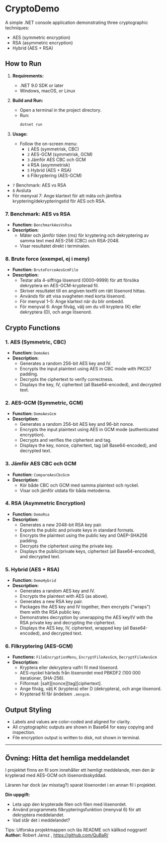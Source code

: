 
# CryptoDemo

A simple .NET console application demonstrating three cryptographic techniques:
- AES (symmetric encryption)
- RSA (asymmetric encryption)
- Hybrid (AES + RSA)

## How to Run

1. **Requirements:**
   - .NET 9.0 SDK or later
   - Windows, macOS, or Linux

2. **Build and Run:**
   - Open a terminal in the project directory.
   - Run:
     ```powershell
     dotnet run
     ```

3. **Usage:**
   - Follow the on-screen menu:
     - `1` AES (symmetrisk, CBC)
     - `2` AES-GCM (symmetrisk, GCM)
     - `3` Jämför AES CBC och GCM
     - `4` RSA (asymmetrisk)
     - `5` Hybrid (AES + RSA)
     - `6` Filkryptering (AES-GCM)
  - `7` Benchmark: AES vs RSA
  - `8` Avsluta
  - För menyval 7: Ange klartext för att mäta och jämföra kryptering/dekrypteringstid för AES och RSA.
### 7. Benchmark: AES vs RSA
- **Function:** `BenchmarkAesVsRsa`
- **Description:**
  - Mäter och jämför tiden (ms) för kryptering och dekryptering av samma text med AES-256 (CBC) och RSA-2048.
  - Visar resultatet direkt i terminalen.

### 8. Brute force (exempel, ej i meny)
- **Function:** `BruteForceAesGcmFile`
- **Description:**
  - Testar alla 4-siffriga lösenord (0000–9999) för att försöka dekryptera en AES-GCM-krypterad fil.
  - Skriver resultatet till en angiven textfil om rätt lösenord hittas.
  - Används för att visa svagheten med korta lösenord.
   - För menyval 1–5: Ange klartext när du blir ombedd.
   - För menyval 6: Ange filväg, välj om du vill kryptera (K) eller dekryptera (D), och ange lösenord.

## Crypto Functions

### 1. AES (Symmetric, CBC)
- **Function:** `DemoAes`
- **Description:**
  - Generates a random 256-bit AES key and IV.
  - Encrypts the input plaintext using AES in CBC mode with PKCS7 padding.
  - Decrypts the ciphertext to verify correctness.
  - Displays the key, IV, ciphertext (all Base64-encoded), and decrypted text.

### 2. AES-GCM (Symmetric, GCM)
- **Function:** `DemoAesGcm`
- **Description:**
  - Generates a random 256-bit AES key and 96-bit nonce.
  - Encrypts the input plaintext using AES in GCM mode (authenticated encryption).
  - Decrypts and verifies the ciphertext and tag.
  - Displays the key, nonce, ciphertext, tag (all Base64-encoded), and decrypted text.

### 3. Jämför AES CBC och GCM
- **Function:** `CompareAesCbcGcm`
- **Description:**
  - Kör både CBC och GCM med samma plaintext och nyckel.
  - Visar och jämför utdata för båda metoderna.

### 4. RSA (Asymmetric Encryption)
- **Function:** `DemoRsa`
- **Description:**
  - Generates a new 2048-bit RSA key pair.
  - Exports the public and private keys in standard formats.
  - Encrypts the plaintext using the public key and OAEP-SHA256 padding.
  - Decrypts the ciphertext using the private key.
  - Displays the public/private keys, ciphertext (all Base64-encoded), and decrypted text.

### 5. Hybrid (AES + RSA)
- **Function:** `DemoHybrid`
- **Description:**
  - Generates a random AES key and IV.
  - Encrypts the plaintext with AES (as above).
  - Generates a new RSA key pair.
  - Packages the AES key and IV together, then encrypts ("wraps") them with the RSA public key.
  - Demonstrates decryption by unwrapping the AES key/IV with the RSA private key and decrypting the ciphertext.
  - Displays the AES key, IV, ciphertext, wrapped key (all Base64-encoded), and decrypted text.

### 6. Filkryptering (AES-GCM)
- **Functions:** `FileEncryptionMenu`, `EncryptFileAesGcm`, `DecryptFileAesGcm`
- **Description:**
  - Kryptera eller dekryptera valfri fil med lösenord.
  - AES-nyckel härleds från lösenordet med PBKDF2 (100 000 iterationer, SHA-256).
  - Filformat: [salt][nonce][tag][ciphertext].
  - Ange filväg, välj K (kryptera) eller D (dekryptera), och ange lösenord.
  - Krypterad fil får ändelsen `.aesgcm`.

## Output Styling
- Labels and values are color-coded and aligned for clarity.
- All cryptographic outputs are shown in Base64 for easy copying and inspection.
- File encryption output is written to disk, not shown in terminal.

---
## Övning: Hitta det hemliga meddelandet

I projektet finns en fil som innehåller ett hemligt meddelande, men den är krypterad med AES-GCM och lösenordsskyddad.

Läraren har dock (av misstag?) sparat lösenordet i en annan fil i projektet.

**Din uppgift:**
- Leta upp den krypterade filen och filen med lösenordet.
- Använd programmets filkrypteringsfunktion (menyval 6) för att dekryptera meddelandet.
- Vad står det i meddelandet?

Tips: Utforska projektmappen och läs README och källkod noggrant!
**Author:** Robert Jansz , https://github.com/QuBaR/
